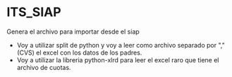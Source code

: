 ITS_SIAP
========

Genera el archivo para importar desde el siap

* Voy a utilizar split de python y voy a leer como archivo separado por "," (CVS) el excel con los datos de los padres.
* Voy a utilizar la libreria python-xlrd para leer el excel raro que tiene el archivo de cuotas.

